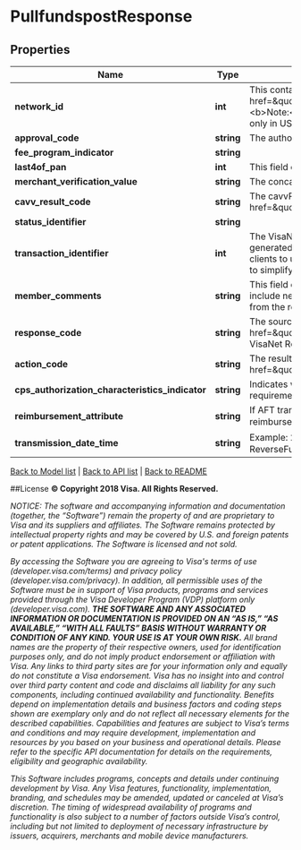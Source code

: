 # PullfundspostResponse

## Properties
Name | Type | Description | Notes
------------ | ------------- | ------------- | -------------
**network_id** | **int** | This contains a code that identifies the network on which the transaction was processed.&lt;br&gt;&lt;br&gt;Refer to &lt;a href&#x3D;\&quot;/request_response_codes#network_id_and_sharing_group_code\&quot;&gt;Network ID&lt;/a&gt;&lt;br&gt;&lt;br&gt;&lt;b&gt;Note:&lt;/b&gt;&lt;br&gt;This field is returned only if it is anything other than networkId value 2.&lt;br&gt;&lt;br&gt;Supported only in US for domestic transactions. | [optional] 
**approval_code** | **string** | The authorization code from the issuer. | [optional] 
**fee_program_indicator** | **string** |  | [optional] 
**last4of_pan** | **int** | This field contains the last four digits of the cardholder primary account number (PAN) | [optional] 
**merchant_verification_value** | **string** | The concatenated Merchant Verification Value of Visa assigned and Acquirer assigned value is returned. | [optional] 
**cavv_result_code** | **string** | The cavvResultCode identifies the outcome of the CAVV validation. &lt;br&gt;&lt;br&gt;Refer to &lt;a href&#x3D;\&quot;/request_response_codes#cardholder_authentication_verification_value\&quot;&gt;cavvResultCode&lt;/a&gt; | [optional] 
**status_identifier** | **string** |  | 
**transaction_identifier** | **int** | The VisaNet reference number for the transaction&lt;br&gt;&lt;br&gt;&lt;b&gt;Note: &lt;/b&gt;&lt;br&gt;transactionIdentifier is a Visa generated field that client recieves in the response message.&lt;br&gt;&lt;b&gt;Note: &lt;/b&gt;As an exception Visa allows clients to use the transactionIdentifier received in the AFT response into the subsequent OCT message - this is to simplify matching the pull and push transaction pair and reconciliation. | 
**member_comments** | **string** | This field can be optionally used to send and receive comments by service providers. Issuers can optionally include new text in this field in the response. If the issuer does not include this field, Visa will inject the value from the request in the response and send it back to the service provider. | [optional] 
**response_code** | **string** | The source for the response; typically, either the recipient issuer or a Visa system.&lt;br&gt;&lt;br&gt;Refer to &lt;a href&#x3D;\&quot;/request_response_codes#response_code\&quot;&gt;responseCode&lt;/a&gt;&lt;br&gt;&lt;b&gt;Note: &lt;/b&gt;: The VisaNet Response Source for the transaction | 
**action_code** | **string** | The results of the transaction request &lt;br&gt;&lt;br&gt;Refer to &lt;a href&#x3D;\&quot;/request_response_codes#action_code\&quot;&gt;actionCode&lt;/a&gt; | 
**cps_authorization_characteristics_indicator** | **string** | Indicates whether AFT transaction has qualified for CPS. Possible values are : F (Meets CPS/Account Funding requirements) , N (Not Qualified), T (Not Qualified) | [optional] 
**reimbursement_attribute** | **string** | If AFT transaction has qualified for CPS then this field contains a code that identifies the applicable interchange reimbursement fee. Possible values are : A (Payment Service Interchange Reimbursement Fee (PSIRF)�U.S.) | [optional] 
**transmission_date_time** | **string** | Example: 2016-01-15T07:03:52.000Z&lt;br&gt;&lt;b&gt;Note: &lt;/b&gt; Remove �.000Z� if this field value is used for ReverseFundsTransactions POST request or MultiReverseFundsTransactions POST request. | 

[Back to Model list](../../README.md#documentation-for-models)   |   [Back to API list](../../README.md#documentation-for-api-endpoints)   |   [Back to README](../../README.md)



##License
**© Copyright 2018 Visa. All Rights Reserved.**

*NOTICE: The software and accompanying information and documentation (together, the “Software”) remain the property of
and are proprietary to Visa and its suppliers and affiliates. The Software remains protected by intellectual property
rights and may be covered by U.S. and foreign patents or patent applications. The Software is licensed and not sold.*

*By accessing the Software you are agreeing to Visa's terms of use (developer.visa.com/terms) and privacy policy (developer.visa.com/privacy).
In addition, all permissible uses of the Software must be in support of Visa products, programs and services provided
through the Visa Developer Program (VDP) platform only (developer.visa.com). **THE SOFTWARE AND ANY ASSOCIATED
INFORMATION OR DOCUMENTATION IS PROVIDED ON AN “AS IS,” “AS AVAILABLE,” “WITH ALL FAULTS” BASIS WITHOUT WARRANTY OR
CONDITION OF ANY KIND. YOUR USE IS AT YOUR OWN RISK.** All brand names are the property of their respective owners, used for identification purposes only, and do not imply
product endorsement or affiliation with Visa. Any links to third party sites are for your information only and equally
do not constitute a Visa endorsement. Visa has no insight into and control over third party content and code and disclaims
all liability for any such components, including continued availability and functionality. Benefits depend on implementation
details and business factors and coding steps shown are exemplary only and do not reflect all necessary elements for the
described capabilities. Capabilities and features are subject to Visa’s terms and conditions and may require development,
implementation and resources by you based on your business and operational details. Please refer to the specific
API documentation for details on the requirements, eligibility and geographic availability.*

*This Software includes programs, concepts and details under continuing development by Visa. Any Visa features,
functionality, implementation, branding, and schedules may be amended, updated or canceled at Visa’s discretion.
The timing of widespread availability of programs and functionality is also subject to a number of factors outside Visa’s control,
including but not limited to deployment of necessary infrastructure by issuers, acquirers, merchants and mobile device manufacturers.*